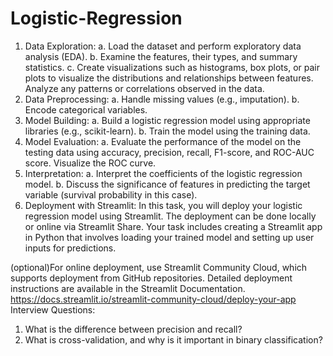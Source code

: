 # Logistic-Regression

1. Data Exploration:
a. Load the dataset and perform exploratory data analysis (EDA).
b. Examine the features, their types, and summary statistics.
c. Create visualizations such as histograms, box plots, or pair plots to visualize the distributions and relationships between features.
Analyze any patterns or correlations observed in the data.
2. Data Preprocessing:
a. Handle missing values (e.g., imputation).
b. Encode categorical variables.
3. Model Building:
a. Build a logistic regression model using appropriate libraries (e.g., scikit-learn).
b. Train the model using the training data.
4. Model Evaluation:
a. Evaluate the performance of the model on the testing data using accuracy, precision, recall, F1-score, and ROC-AUC score.
Visualize the ROC curve.
5. Interpretation:
a. Interpret the coefficients of the logistic regression model.
b. Discuss the significance of features in predicting the target variable (survival probability in this case).
6. Deployment with Streamlit:
In this task, you will deploy your logistic regression model using Streamlit. The deployment can be done locally or online via Streamlit Share. Your task includes creating a Streamlit app in Python that involves loading your trained model and setting up user inputs for predictions. 

(optional)For online deployment, use Streamlit Community Cloud, which supports deployment from GitHub repositories. 
Detailed deployment instructions are available in the Streamlit Documentation.
https://docs.streamlit.io/streamlit-community-cloud/deploy-your-app 
Interview Questions:
1. What is the difference between precision and recall?
2. What is cross-validation, and why is it important in binary classification?

